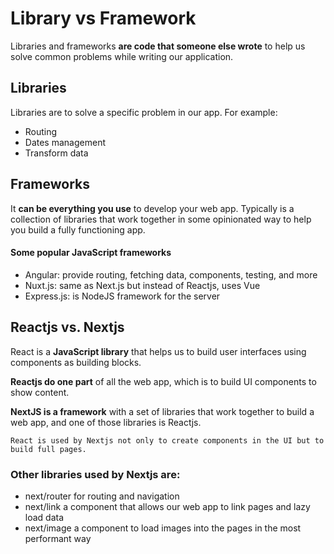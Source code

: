 # Library vs Framework

Libraries and frameworks **are code that someone else wrote** to help us solve common problems while writing our application.



## Libraries

Libraries are to solve a specific problem in our app. For example:

- Routing
- Dates management
- Transform data

## Frameworks

It **can be everything you use** to develop your web app. Typically is a collection of libraries that work together in some opinionated way to help you build a fully functioning app.

#### Some popular JavaScript frameworks

- Angular: provide routing, fetching data, components, testing, and more
- Nuxt.js: same as Next.js but instead of Reactjs, uses Vue
- Express.js: is NodeJS framework for the server

## Reactjs vs. Nextjs

React is a **JavaScript library** that helps us to build user interfaces using components as building blocks.

**Reactjs do one part** of all the web app, which is to build UI components to show content.

**NextJS is a framework** with a set of libraries that work together to build a web app, and one of those libraries is Reactjs.

` React is used by Nextjs not only to create components in the UI but to build full pages. `

### Other libraries used by Nextjs are:

- next/router for routing and navigation
- next/link a component that allows our web app to link pages and lazy load data
- next/image a component to load images into the pages in the most performant way





